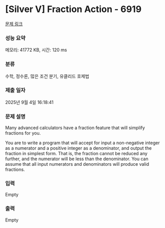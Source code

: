 # [Silver V] Fraction Action - 6919 

[문제 링크](https://www.acmicpc.net/problem/6919) 

### 성능 요약

메모리: 41772 KB, 시간: 120 ms

### 분류

수학, 정수론, 많은 조건 분기, 유클리드 호제법

### 제출 일자

2025년 9월 4일 16:18:41

### 문제 설명

<p>Many advanced calculators have a fraction feature that will simplify fractions for you.</p>

<p>You are to write a program that will accept for input a non-negative integer as a numerator and a positive integer as a denominator, and output the fraction in simplest form. That is, the fraction cannot be reduced any further, and the numerator will be less than the denominator. You can assume that all input numerators and denominators will produce valid fractions.</p>

### 입력 

 Empty

### 출력 

 Empty

